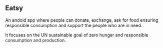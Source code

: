 ## Eatsy
An andoid app where people can donate, exchange, ask for food ensuring responsible
consumption and support the people who are in need.  
  
It focuses on the UN sustainable goal of zero hunger and responsible consumption and
production.